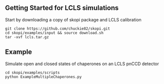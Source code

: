 ## Getting Started for LCLS simulations

Start by downloading a copy of skopi package and LCLS calibration
```
git clone https://github.com/chuckie82/skopi.git
cd skopi/examples/input && source download.sh
tar -xvf lcls.tar.gz
```

## Example

Simulate open and closed states of chaperones on an LCLS pnCCD detector
```
cd skopi/examples/scripts
python ExampleMultipleChaperones.py
```
